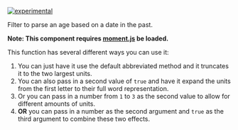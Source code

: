 [![experimental](http://badges.github.io/stability-badges/dist/experimental.svg)](http://github.com/badges/stability-badges)

Filter to parse an age based on a date in the past.

**Note: This component requires [moment.js](http://momentjs.com/) be loaded.**

This function has several different ways you can use it:

1. You can just have it use the default abbreviated method and it truncates it
   to the two largest units.
2. You can also pass in a second value of `true` and have it expand the units
   from the first letter to their full word representation.
3. Or you can pass in a number from `1` to `3` as the second value to allow for
   different amounts of units.
4. **OR** you can pass in a number as the second argument and `true` as the
   third argument to combine these two effects.
